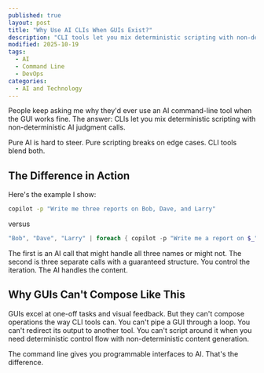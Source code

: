 ```yaml
---
published: true
layout: post
title: "Why Use AI CLIs When GUIs Exist?"
description: "CLI tools let you mix deterministic scripting with non-deterministic AI judgment—composable control that GUIs can't match."
modified: 2025-10-19
tags:
  - AI
  - Command Line
  - DevOps
categories:
  - AI and Technology
---
```


People keep asking me why they'd ever use an AI command-line tool when the GUI works fine. The answer: CLIs let you mix deterministic scripting with non-deterministic AI judgment calls.

Pure AI is hard to steer. Pure scripting breaks on edge cases. CLI tools blend both.

## The Difference in Action

Here's the example I show:

```bash
copilot -p "Write me three reports on Bob, Dave, and Larry"
```

versus

```powershell
"Bob", "Dave", "Larry" | foreach { copilot -p "Write me a report on $_" }
```

The first is an AI call that might handle all three names or might not. The second is three separate calls with a guaranteed structure. You control the iteration. The AI handles the content.

## Why GUIs Can't Compose Like This

GUIs excel at one-off tasks and visual feedback. But they can't compose operations the way CLI tools can. You can't pipe a GUI through a loop. You can't redirect its output to another tool. You can't script around it when you need deterministic control flow with non-deterministic content generation.

The command line gives you programmable interfaces to AI. That's the difference.
